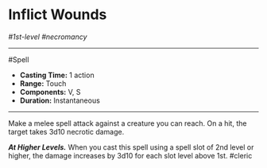 # Inflict Wounds
*#1st-level #necromancy*
___ 
#Spell
- **Casting Time:** 1 action
- **Range:** Touch
- **Components:** V, S
- **Duration:** Instantaneous
---
Make a melee spell attack against a creature you can reach. On a hit, the target takes 3d10 necrotic damage.

***At Higher Levels.*** When you cast this spell using a spell slot of 2nd level or higher, the damage increases by 3d10 for each slot level above 1st.
#cleric